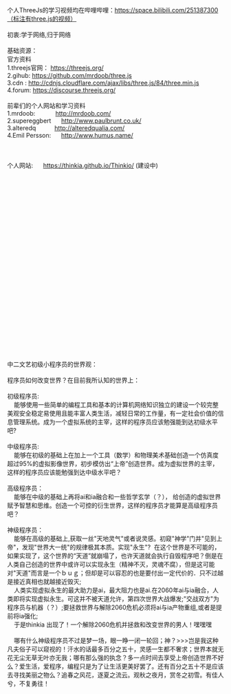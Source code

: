 个人ThreeJs的学习视频均在哔哩哔哩：https://space.bilibili.com/251387300（标注有three.js的视频）
<br><br>初衷:学于网络,归于网络
<br><br>基础资源：
<br>官方资料
<br>1.threejs官网： https://threejs.org/
<br>2.gihub:       https://github.com/mrdoob/three.js
<br>3.cdn :        http://cdnjs.cloudflare.com/ajax/libs/three.js/84/three.min.js
<br>4.forum:       https://discourse.threejs.org/
<br><br>前辈们的个人网站和学习资料
<br>1.mrdoob:            http://mrdoob.com/ 
<br>2.supereggbert       http://www.paulbrunt.co.uk/
<br>3.alteredq           http://alteredqualia.com/
<br>4.Emil Persson:      http://www.humus.name/
<br>
<br>
<br>
<br>个人网站:      https://thinkia.github.io/Thinkio/ (建设中)
<br>
<br>
<br>
<br>
<br>
<br>
<br>
<br>
<br>
<br>
<br>
<br>
<br>
<br>
<br>
<br>
<br>
<br>
<br>
<br>
<br>
<br>
<br>
<br>
<br>
<br>
<br>中二文艺初级小程序员的世界观：
<br><br>
程序员如何改变世界？在目前我所认知的世界上：
<br><br>初级程序员:
<br>&nbsp;&nbsp;&nbsp;&nbsp;能够使用一些简单的编程工具和基本的计算机网络知识独立的建设一个较完整美观安全稳定易使用且能丰富人类生活，减轻日常的工作量，有一定社会价值的信息管理系统。成为一个虚拟系统的主宰，这样的程序员应该勉强能到达初级水平吧?
<br><br>中级程序员:
<br>&nbsp;&nbsp;&nbsp;&nbsp;能够在初级的基础上在加上一个工具（数学）和物理美术基础创造一个仿真度超过95%的虚拟影像世界，初步模仿出“上帝”创造世界。成为虚拟世界的主宰，这样的程序员应该能勉强到达中级水平吧？
<br><br>高级程序员：
<br>&nbsp;&nbsp;&nbsp;&nbsp;能够在中级的基础上再将ai和ia融合和一些哲学玄学（？）， 给创造的虚拟世界赋予智慧和思维。创造一个可控的衍生世界，这样的程序员才能算是高级程序员吧？
<br><br>神级程序员：
<br>&nbsp;&nbsp;&nbsp;&nbsp;能够在高级的基础上,获取一丝"天地灵气"或者说灵感。初窥"神学"门并"见到上帝"，发现"世界大一统"的规律极其本质。实现"永生"?  在这个世界是不可能的，如果实现了，这个世界的“天道”就崩塌了，也许天道就会执行自毁程序吧？倒是在人类自己创造的世界中或许可以实现永生（精神不灭，灵魂不腐），但是这可能对"天道"而言是一个ｂｕｇ；但却是可以容忍的也是要付出一定代价的．只不过越是接近真相也就越接近毁灭;
<br>&nbsp;&nbsp;&nbsp;&nbsp;人类实现虚拟永生的最大助力是ai，最大阻力也是ai.在2060年ai与ia融合，人类即将实现虚拟永生。可这并不被天道允许，第四次世界大战爆发;"交战双方"为程序员与机器（？）;要拯救世界与解除2060危机必须将ai与ia产物重组,或者是提前将ia强化;
<br>&nbsp;&nbsp;&nbsp;&nbsp;于是thinkia 出现了！一个解除2060危机并拯救和改变世界的男人！嘿嘿嘿
<br><br>&nbsp;&nbsp;&nbsp;&nbsp;哪有什么神级程序员不过是梦一场，眼一睁一闭一轮回；神？>>>岂是我这种凡夫俗子可以窥视的！汗水的话最多百分之五十，灵感一生都不奢求；世界本就无花无尘无草无叶亦无我；哪有那么强的执念？多一点时间去享受上帝创造世界不好么？爱生活，爱程序，编程只是为了让生活更美好罢了。还有百分之五十不是应该去寻找美丽之物么？追春之风花，逐夏之流云。观秋之夜月，赏冬之初雪。有佳人兮，不复勇往！

   
   



      


